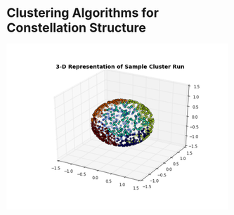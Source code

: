 # Clustering Algorithms for Constellation Structure

![alt tag](https://github.com/ksiegler1/ConstellationClustering/blob/master/visualexample.png)

